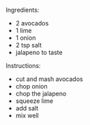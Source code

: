 Ingredients:
- 2 avocados
- 1 lime
- 1 onion
- 2 tsp salt
- jalapeno to taste

Instructions:
- cut and mash avocados
- chop onion
- chop the jalapeno
- squeeze lime
- add salt
- mix well
